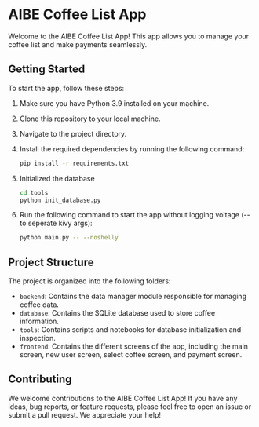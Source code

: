 # AIBE Coffee List App

Welcome to the AIBE Coffee List App! This app allows you to manage your coffee list and make payments seamlessly.

## Getting Started

To start the app, follow these steps:

1. Make sure you have Python 3.9 installed on your machine.
2. Clone this repository to your local machine.
3. Navigate to the project directory.
4. Install the required dependencies by running the following command:

    ```bash
    pip install -r requirements.txt
    ```

5. Initialized the database

    ```bash
    cd tools 
    python init_database.py
    ```

6. Run the following command to start the app without logging voltage (-- to seperate kivy args):

    ```bash
    python main.py -- --noshelly
    ```

## Project Structure

The project is organized into the following folders:

- `backend`: Contains the data manager module responsible for managing coffee data.
- `database`: Contains the SQLite database used to store coffee information.
- `tools`: Contains scripts and notebooks for database initialization and inspection.
- `frontend`: Contains the different screens of the app, including the main screen, new user screen, select coffee screen, and payment screen.

## Contributing

We welcome contributions to the AIBE Coffee List App! If you have any ideas, bug reports, or feature requests, please feel free to open an issue or submit a pull request. We appreciate your help!
